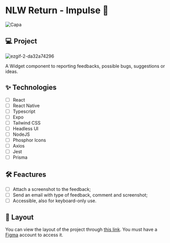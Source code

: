 <h1> NLW Return - Impulse 🚀</h1>

![Capa](https://user-images.githubusercontent.com/103220984/169223182-f02ee3e2-81bd-4cb3-8c2a-fb78367c84e3.png)

<h2>💻 Project </h2>

![ezgif-2-da32a74296](https://user-images.githubusercontent.com/103220984/169234525-986c82b7-3e04-40c4-8976-c01b93d18169.gif)

A Widget component to reporting feedbacks, possible bugs, suggestions or ideas.

<h2>✨ Technologies </h2>

- [ ] React
- [ ] React Native
- [ ] Typescript
- [ ] Expo
- [ ] Tailwind CSS
- [ ] Headless UI
- [ ] NodeJS
- [ ] Phosphor Icons
- [ ] Axios
- [ ] Jest
- [ ] Prisma

<h2> 🛠️ Feactures </h2>

- [ ] Attach a screenshot to the feedback;
- [ ] Send an email with type of feedback, comment and screenshot;
- [ ] Accessible, also for keyboard-only use.

<h2> 🔖 Layout </h2>

You can view the layout of the project through [this link](https://www.figma.com/community/file/1102912516166573468). You must have a [Figma](https://www.figma.com/) account to access it.
